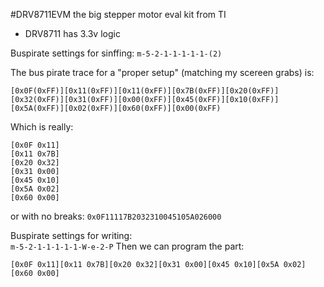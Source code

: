 #DRV8711EVM
the big stepper motor eval kit from TI  
- DRV8711 has 3.3v logic

Buspirate settings for sinffing:
`m-5-2-1-1-1-1-1-(2)`

The bus pirate trace for a "proper setup" (matching my scereen grabs) is:
```
[0x0F(0xFF)][0x11(0xFF)][0x11(0xFF)][0x7B(0xFF)][0x20(0xFF)][0x32(0xFF)][0x31(0xFF)][0x00(0xFF)][0x45(0xFF)][0x10(0xFF)][0x5A(0xFF)][0x02(0xFF)][0x60(0xFF)][0x00(0xFF)
```
Which is really:
```
[0x0F 0x11]
[0x11 0x7B]
[0x20 0x32]
[0x31 0x00]
[0x45 0x10]
[0x5A 0x02]
[0x60 0x00]
```
or with no breaks: 
`0x0F11117B2032310045105A026000`

Buspirate settings for writing:  
`m-5-2-1-1-1-1-1-W-e-2-P`
Then we can program the part:
```
[0x0F 0x11][0x11 0x7B][0x20 0x32][0x31 0x00][0x45 0x10][0x5A 0x02][0x60 0x00]
```
